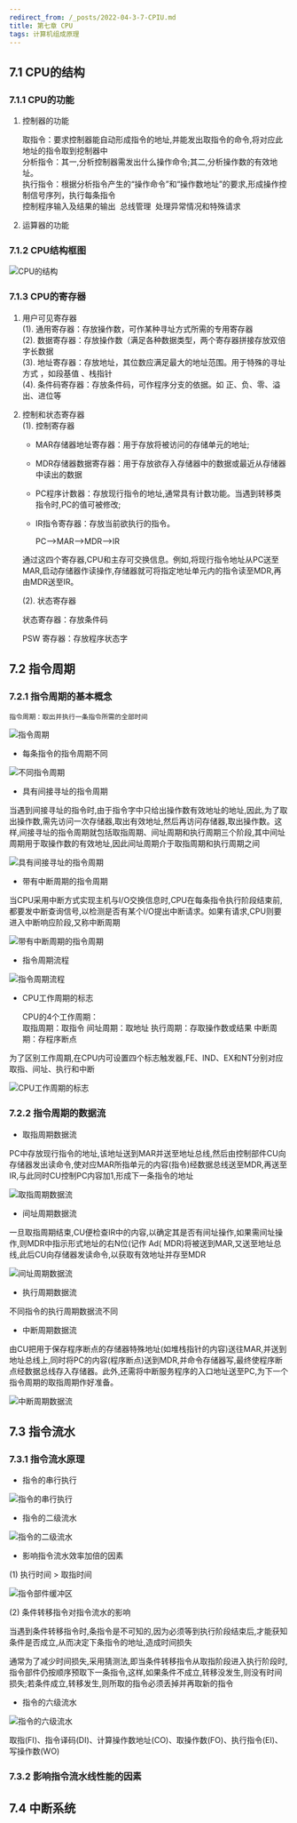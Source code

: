 ```yaml
---
redirect_from: /_posts/2022-04-3-7-CPIU.md
title: 第七章 CPU
tags: 计算机组成原理
---
```


## 7.1 CPU的结构

### 7.1.1 CPU的功能

1. 控制器的功能

   ​	取指令：要求控制器能自动形成指令的地址,并能发出取指令的命令,将对应此地址的指令取到挖制器中  
   ​	分析指令：其一,分析控制器需发出什么操作命令;其二,分析操作数的有效地址。  
   ​	执行指令：根据分析指令产生的“操作命令”和“操作数地址”的要求,形成操作控制信号序列，执行每条指令  
   ​	控制程序输入及结果的输出 
   ​	总线管理 
   ​	处理异常情况和特殊请求

2. 运算器的功能

### 7.1.2 CPU结构框图

![CPU的结构](/assets/image/计算机组成原理/CPU/CPU的结构.jpg)

### 7.1.3 CPU的寄存器

1. 用户可见寄存器  
   (1). 通用寄存器：存放操作数，可作某种寻址方式所需的专用寄存器  
   (2). 数据寄存器：存放操作数（满足各种数据类型，两个寄存器拼接存放双倍字长数据  
   (3). 地址寄存器：存放地址，其位数应满足最大的地址范围。用于特殊的寻址方式   ，如段基值 、栈指针  
   (4). 条件码寄存器：存放条件码，可作程序分支的依据。如 正、负、零、溢出、进位等  
   
2. 控制和状态寄存器  
   (1). 控制寄存器  
   
   - MAR存储器地址寄存器：用于存放将被访问的存储单元的地址;  
   
   - MDR存储器数据寄存器：用于存放欲存入存储器中的数据或最近从存储器中读出的数据  
   
   - PC程序计数器：存放现行指令的地址,通常具有计数功能。当遇到转移类指令时,PC的值可被修改;  
   
   - IR指令寄存器：存放当前欲执行的指令。  
   
      
   
      PC——>MAR——>MDR——>IR  
   
      
   
   通过这四个寄存器,CPU和主存可交换信息。例如,将现行指令地址从PC送至MAR,启动存储器作读操作,存储器就可将指定地址单元内的指令读至MDR,再由MDR送至IR。  
   
   (2). 状态寄存器
   
   状态寄存器：存放条件码  
   
   PSW 寄存器：存放程序状态字  


## 7.2 指令周期

### 7.2.1 指令周期的基本概念

`指令周期：取出并执行一条指令所需的全部时间`

![指令周期](/assets/image/计算机组成原理/CPU/指令周期.jpg)

- 每条指令的指令周期不同

![不同指令周期](/assets/image/计算机组成原理/CPU/不同指令周期.jpg)

- 具有间接寻址的指令周期

当遇到间接寻址的指令时,由于指令字中只给出操作数有效地址的地址,因此,为了取出操作数,需先访问一次存储器,取出有效地址,然后再访问存储器,取出操作数。这样,间接寻址的指令周期就包括取指周期、间址周期和执行周期三个阶段,其中间址周期用于取操作数的有效地址,因此间址周期介于取指周期和执行周期之间

![具有间接寻址的指令周期](/assets/image/计算机组成原理/CPU/具有间接寻址的指令周期.jpg)

- 带有中断周期的指令周期

当CPU采用中断方式实现主机与I/O交换信息时,CPU在每条指令执行阶段结束前,都要发中断查询信号,以检测是否有某个I/O提出中断请求。如果有请求,CPU则要进入中断响应阶段,又称中断周期

![带有中断周期的指令周期](/assets/image/计算机组成原理/CPU/带有中断周期的指令周期.jpg)

- 指令周期流程

![指令周期流程](/assets/image/计算机组成原理/CPU/指令周期流程.jpg)

- CPU工作周期的标志

    CPU的4个工作周期：    
    取指周期：取指令
    间址周期：取地址
    执行周期：存取操作数或结果
    中断周期：存程序断点

为了区别工作周期,在CPU内可设置四个标志触发器,FE、IND、EX和NT分别对应取指、间址、执行和中断

![CPU工作周期的标志](/assets/image/计算机组成原理/CPU/CPU工作周期的标志.jpg)

### 7.2.2 指令周期的数据流

- 取指周期数据流

PC中存放现行指令的地址,该地址送到MAR并送至地址总线,然后由控制部件CU向存储器发出读命令,使对应MAR所指单元的内容(指令)经数据总线送至MDR,再送至IR,与此同时CU控制PC内容加1,形成下一条指令的地址

![取指周期数据流](/assets/image/计算机组成原理/CPU/取指周期数据流.jpg)

- 间址周期数据流

一旦取指周期结束,CU便检查IR中的内容,以确定其是否有间址操作,如果需间址操作,则MDR中指示形式地址的右N位(记作 Ad( MDR)将被送到MAR,又送至地址总线,此后CU向存储器发读命令,以获取有效地址并存至MDR

![间址周期数据流](/assets/image/计算机组成原理/CPU/间址周期数据流.jpg)

- 执行周期数据流

不同指令的执行周期数据流不同

- 中断周期数据流

由CU把用于保存程序断点的存储器特殊地址(如堆栈指针的内容)送往MAR,并送到地址总线上,同时将PC的内容(程序断点)送到MDR,并命令存储器写,最终使程序断点经数据总线存入存储器。此外,还需将中断服务程序的入口地址送至PC,为下一个指令周期的取指周期作好准备。

![中断周期数据流](/assets/image/计算机组成原理/CPU/中断周期数据流.jpg)

## 7.3 指令流水

### 7.3.1 指令流水原理

- 指令的串行执行

![指令的串行执行](/assets/image/计算机组成原理/CPU/指令的串行执行.jpg)

- 指令的二级流水

![指令的二级流水](/assets/image/计算机组成原理/CPU/指令的二级流水.jpg)

- 影响指令流水效率加倍的因素

(1) 执行时间 > 取指时间

![指令部件缓冲区](/assets/image/计算机组成原理/CPU/指令部件缓冲区.jpg)

(2) 条件转移指令对指令流水的影响

当遇到条件转移指令时,条指令是不可知的,因为必须等到执行阶段结束后,才能获知条件是否成立,从而决定下条指令的地址,造成时间损失

通常为了减少时间损失,采用猜测法,即当条件转移指令从取指阶段进入执行阶段时,指令部件仍按顺序预取下一条指令,这样,如果条件不成立,转移没发生,则没有时间损失;若条件成立,转移发生,则所取的指令必须丢掉并再取新的指令

- 指令的六级流水

![指令的六级流水](/assets/image/计算机组成原理/CPU/指令的六级流水.jpg)

取指(FI)、指令译码(DI)、计算操作数地址(CO)、取操作数(FO)、执行指令(EI)、写操作数(WO)

### 7.3.2 影响指令流水线性能的因素



## 7.4 中断系统